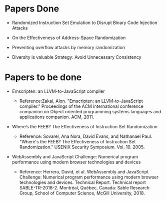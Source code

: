 
# Papers Done

* Randomized Instruction Set Emulation to Disrupt Binary Code Injection Attacks

* On the Effectiveness of Address-Space Randomization


* Preventing overflow attacks by memory randomization


* Diversity is valuable Strategy: Avoid Unnecessary Consistency

# Papers to be done
* Emscripten: an LLVM-to-JavaScript compiler
  * Reference:Zakai, Alon. "Emscripten: an LLVM-to-JavaScript compiler." Proceedings of the ACM international conference companion on Object oriented programming systems languages and applications companion. ACM, 2011.

* Where’s the FEEB? The Effectiveness of Instruction Set Randomization
  * Reference: Sovarel, Ana Nora, David Evans, and Nathanael Paul. "Where's the FEEB? The Effectiveness of Instruction Set Randomization." USENIX Security Symposium. Vol. 10. 2005.

* WebAssembly and JavaScript Challenge: Numerical program performance using modern browser technologies and devices
  * Reference: Herrera, David, et al. WebAssembly and JavaScript Challenge: Numerical program performance using modern browser technologies and devices. Technical Report. Technical report SABLE-TR-2018-2. Montréal, Québec, Canada: Sable Research Group, School of Computer Science, McGill University, 2018.
  
  
 
